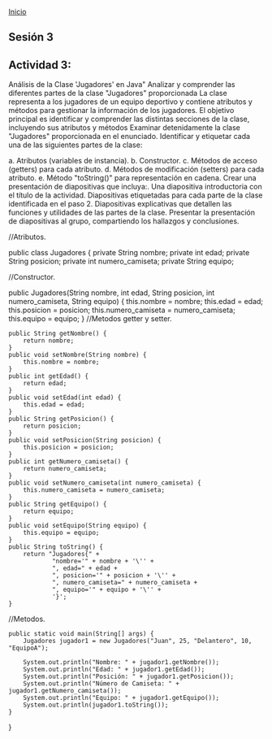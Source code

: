 <!-- No borrar o modificar -->
[Inicio](./index.md)

## Sesión 3 


<!-- Su documentación aquí -->


## Actividad 3:
Análisis de la Clase 'Jugadores' en Java" Analizar y comprender las diferentes partes de la clase "Jugadores" proporcionada La clase representa a los jugadores de un equipo deportivo y contiene atributos y métodos para gestionar la información de los jugadores. El objetivo principal es identificar y comprender las distintas secciones de la clase, incluyendo sus atributos y métodos 
Examinar detenidamente la clase "Jugadores" proporcionada en el enunciado.
Identificar y etiquetar cada una de las siguientes partes de la clase:

a. Atributos (variables de instancia).
b. Constructor.
c. Métodos de acceso (getters) para cada atributo.
d. Métodos de modificación (setters) para cada atributo.
e. Método "toString()" para representación en cadena.
Crear una presentación de diapositivas que incluya:.
Una diapositiva introductoria con el título de la actividad.
Diapositivas etiquetadas para cada parte de la clase identificada en el paso 2.
Diapositivas explicativas que detallen las funciones y utilidades de las partes de la clase.
Presentar la presentación de diapositivas al grupo, compartiendo los hallazgos y conclusiones.




//Atributos.

public class Jugadores {
    private String nombre;
    private int edad;
    private String posicion;
    private int numero_camiseta;
    private String equipo;

//Constructor.

public Jugadores(String nombre, int edad, String posicion, int numero_camiseta, String equipo) {
        this.nombre = nombre;
        this.edad = edad;
        this.posicion = posicion;
        this.numero_camiseta = numero_camiseta;
        this.equipo = equipo;
    }
//Metodos getter y setter.

    public String getNombre() {
        return nombre;
    }
    public void setNombre(String nombre) {
        this.nombre = nombre;
    }
    public int getEdad() {
        return edad;
    }
    public void setEdad(int edad) {
        this.edad = edad;
    }
    public String getPosicion() {
        return posicion;
    }
    public void setPosicion(String posicion) {
        this.posicion = posicion;
    }
    public int getNumero_camiseta() {
        return numero_camiseta;
    }
    public void setNumero_camiseta(int numero_camiseta) {
        this.numero_camiseta = numero_camiseta;
    }
    public String getEquipo() {
        return equipo;
    }
    public void setEquipo(String equipo) {
        this.equipo = equipo;
    }
    public String toString() {
        return "Jugadores{" +
                "nombre='" + nombre + '\'' +
                ", edad=" + edad +
                ", posicion='" + posicion + '\'' +
                ", numero_camiseta=" + numero_camiseta +
                ", equipo='" + equipo + '\'' +
                '}';
    }
//Metodos.

    public static void main(String[] args) {
        Jugadores jugador1 = new Jugadores("Juan", 25, "Delantero", 10, "EquipoA");

        System.out.println("Nombre: " + jugador1.getNombre());
        System.out.println("Edad: " + jugador1.getEdad());
        System.out.println("Posición: " + jugador1.getPosicion());
        System.out.println("Número de Camiseta: " + jugador1.getNumero_camiseta());
        System.out.println("Equipo: " + jugador1.getEquipo());
        System.out.println(jugador1.toString());
    }
}





